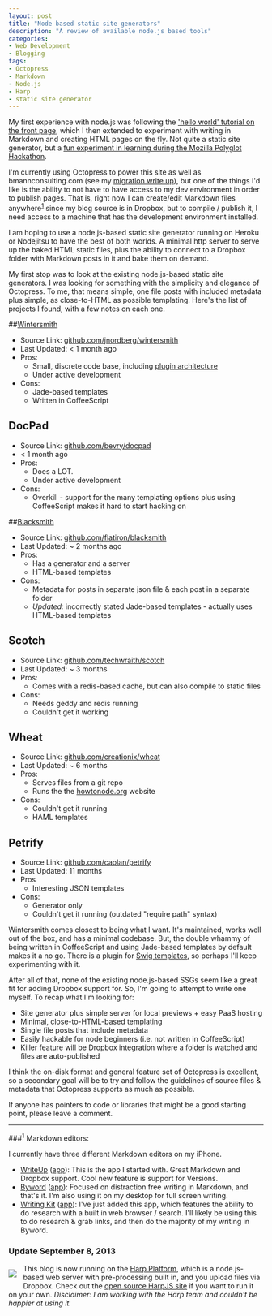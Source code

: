 ```yaml
---
layout: post
title: "Node based static site generators"
description: "A review of available node.js based tools"
categories:
- Web Development
- Blogging
tags:
- Octopress
- Markdown
- Node.js
- Harp
- static site generator
---
```

My first experience with node.js was following the ['hello world' tutorial on the front page](http://nodejs.org), which I then extended to experiment with writing in Markdown and creating HTML pages on the fly. Not quite a static site generator, but a [fun experiment in learning during the Mozilla Polyglot Hackathon](http://projects.bmannconsulting.com/nodejs-getting-started/).

I'm currently using Octopress to power this site as well as bmannconsulting.com (see my [migration write up](http://www.bmannconsulting.com/archive/migration/)), but one of the things I'd like is the ability to not have to have access to my dev environment in order to publish pages. That is, right now I can create/edit Markdown files anywhere<sup>[1](#markdown-editors)</sup> since my blog source is in Dropbox, but to compile / publish it, I need access to a machine that has the development environment installed.

I am hoping to use a node.js-based static site generator running on Heroku or Nodejitsu to have the best of both worlds. A minimal http server to serve up  the baked HTML static files, plus the ability to connect to a Dropbox folder with Markdown posts in it and bake them on demand.
<!-- more -->
My first stop was to look at the existing node.js-based static site generators. I was looking for something with the simplicity and elegance of Octopress. To me, that means simple, one file posts with included metadata plus simple, as close-to-HTML as possible templating. Here's the list of projects I found, with a few notes on each one.

##[Wintersmith](http://jnordberg.github.com/wintersmith/)

* Source Link: [github.com/jnordberg/wintersmith](https://github.com/jnordberg/wintersmith)
* Last Updated: < 1 month ago
* Pros:
	* Small, discrete code base, including [plugin architecture](https://github.com/jnordberg/wintersmith/wiki/Plugins)
	* Under active development
* Cons:
	* Jade-based templates
	* Written in CoffeeScript

## DocPad

* Source Link: [github.com/bevry/docpad](https://github.com/bevry/docpad)
* < 1 month ago
* Pros:
	* Does a LOT.
	* Under active development
* Cons:
	* Overkill - support for the many templating options plus using CoffeeScript makes it hard to start hacking on

##[Blacksmith](http://blacksmith.jit.su/)

* Source Link: [github.com/flatiron/blacksmith](https://github.com/flatiron/blacksmith)
* Last Updated: ~ 2 months ago
* Pros:
	* Has a generator and a server
	* HTML-based templates
* Cons:
	* Metadata for posts in separate json file & each post in a separate folder
	* _Updated:_ incorrectly stated Jade-based templates - actually uses HTML-based templates

## Scotch

* Source Link: [github.com/techwraith/scotch](https://github.com/techwraith/scotch)
* Last Updated: ~ 3 months
* Pros:
	* Comes with a redis-based cache, but can also compile to static files
* Cons:
	* Needs geddy and redis running
	* Couldn't get it working

## Wheat

* Source Link: [github.com/creationix/wheat](https://github.com/creationix/wheat)
* Last Updated: ~ 6 months
* Pros:
	* Serves files from a git repo
	* Runs the the [howtonode.org](http://howtonode.org) website
* Cons:
	* Couldn't get it running
	* HAML templates

## Petrify

* Source Link: [github.com/caolan/petrify](https://github.com/caolan/petrify)
* Last Updated: 11 months
* Pros
	* Interesting JSON templates
* Cons:
	* Generator only
	* Couldn't get it running (outdated "require path" syntax)

Wintersmith comes closest to being what I want. It's maintained, works well out of the box, and has a minimal codebase. But, the double whammy of being written in CoffeeScript and using Jade-based templates by default makes it a no go. There is a plugin for [Swig templates](https://github.com/paularmstrong/swig), so perhaps I'll keep experimenting with it.

After all of that, none of the existing node.js-based SSGs seem like a great fit for adding Dropbox support for. So, I'm going to attempt to write one myself. To recap what I'm looking for:

* Site generator plus simple server for local previews + easy PaaS hosting
* Minimal, close-to-HTML-based templating
* Single file posts that include metadata
* Easily hackable for node beginners (i.e. not written in CoffeeScript)
* Killer feature will be Dropbox integration where a folder is watched and files are auto-published

I think the on-disk format and general feature set of Octopress is excellent, so a secondary goal will be to try and follow the guidelines of source files & metadata that Octopress supports as much as possible.

If anyone has pointers to code or libraries that might be a good starting point, please leave a comment.

--------------

###<a name="markdown-editors"><sup>1</sup> Markdown editors:</a>

I currently have three different Markdown editors on my iPhone.

* [WriteUp](http://writeup.prasannag.com/) ([app](http://bit.ly/writeup-bmann)): This is the app I started with. Great Markdown and Dropbox support. Cool new feature is support for Versions.
* [Byword](http://bywordapp.com/) ([app](http://bit.ly/bywordapp-bmann)): Focused on distraction free writing in Markdown, and that's it. I'm also using it on my desktop for full screen writing.
* [Writing Kit](http://getwritingkit.com/) ([app](http://bit.ly/writingkit-bmann)): I've just added this app, which features the ability to do research with a built in web browser / search. I'll likely be using this to do research & grab links, and then do the majority of my writing in Byword.

### Update September 8, 2013

<a href="http://harp.io"><img src="/images/harp-logo-dark.png" align="left" style="padding: 10px 10px 10px 0px" /></a>This blog is now running on the [Harp Platform](http://harp.io), which is a node.js-based web server with pre-processing built in, and you upload files via Dropbox. Check out the [open source HarpJS site](http://harpjs.com) if you want to run it on your own. _Disclaimer: I am working with the Harp team and couldn't be happier at using it._


